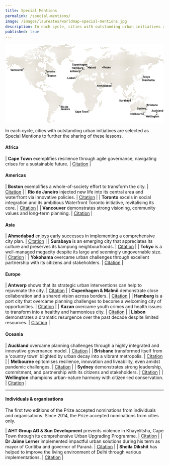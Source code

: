 ```yaml
---
title: Special Mentions
permalink: /special-mentions/
image: /images/laureates/worldmap-special-mentions.jpg
description: In each cycle, cities with outstanding urban initiatives are selected as Special Mentions to further the sharing of these lessons.
published: true
---
```


![Special Mentions](/images/laureates/worldmap-special-mentions.jpg/)

In each cycle, cities with outstanding urban initiatives are selected as Special Mentions to further the sharing of these lessons. 

#### **Africa**

| **Cape Town** exemplifies resilience through agile governance, navigating crises for a sustainable future. | [Citation](/cape-town/) |

#### **Americas**

| **Boston** exemplifies a whole-of-society effort to transform the city. | [Citation](/boston/) |
| **Rio de Janeiro** injected new life into its central area and waterfront via innovative policies. | [Citation](/rio-de-janeiro/) |
| **Toronto** excels in social integration and its ambitious Waterfront Toronto initiative, revitalising its core. | [Citation](/toronto/) |
| **Vancouver** demonstrates strong visioning, community values and long-term planning. | [Citation](/vancouver/) |

#### **Asia**

| **Ahmedabad** enjoys early successes in implementing a comprehensive city plan. | [Citation](/ahmedabad/) |
| **Surabaya** is an emerging city that appreciates its culture and preserves its kampung neighbourhoods. | [Citation](/surabaya/) |
| **Tokyo** is a well-managed megacity despite its large and seemingly ungovernable size. | [Citation](/tokyo/) |
| **Yokohama** overcame urban challenges through excellent partnership with its citizens and stakeholders. | [Citation](/yokohama/) |

#### **Europe**

| **Antwerp** shows that its strategic urban interventions can help to rejuvenate the city. | [Citation](/antwerp/) |
| **Copenhagen & Malmö** demonstrate close collaboration and a shared vision across borders. | [Citation](/copenhagen-malmo/) |
| **Hamburg** is a port city that overcame planning challenges to become a welcoming city of opportunities. | [Citation](/hamburg/) |
| **Kazan** overcame youth crimes and health issues to transform into a healthy and harmonious city. | [Citation](/kazan/) |
| **Lisbon** demonstrates a dramatic resurgence over the past decade despite limited resources. | [Citation](/lisbon/) |

#### **Oceania**

| **Auckland** overcame planning challenges through a highly integrated and innovative governance model. | [Citation](/auckland/) |
| **Brisbane** transformed itself from a ‘country town’ blighted by urban decay into a vibrant metropolis. | [Citation](/brisbane/) |
| **Melbourne** epitomises resilience, innovation and liveability, even amidst pandemic challenges. | [Citation](/melbourne/) |
| **Sydney** demonstrates strong leadership, commitment, and partnership with its citizens and stakeholders. | [Citation](/sydney/) |
| **Wellington** champions urban-nature harmony with citizen-led conservation. | [Citation](/wellington/) |

---

#### **Individuals & organisations**

The first two editions of the Prize accepted nominations from individuals and organisations. Since 2014, the Prize accepted nominations from cities only.

| **AHT Group AG & Sun Development** prevents violence in Khayelitsha, Cape Town through its comprehensive Urban Upgrading Programme. | [Citation](/khayelitsha/) |
| **Dr Jaime Lerner** implemented impactful urban solutions during his term as mayor of Curitiba and governor of Paraná. | [Citation](/jaime-lerner/) |
| **Sheila Dikshit** has helped to improve the living environment of Delhi through various implementations. | [Citation](/sheila-dikshit/) |
